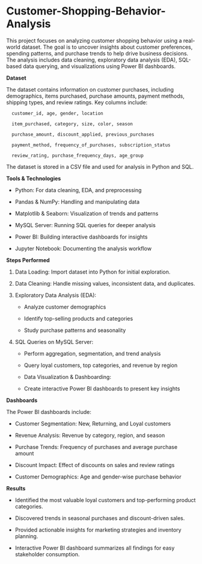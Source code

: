 # Customer-Shopping-Behavior-Analysis
This project focuses on analyzing customer shopping behavior using a real-world dataset. The goal is to uncover insights about customer preferences, spending patterns, and purchase trends to help drive business decisions. The analysis includes data cleaning, exploratory data analysis (EDA), SQL-based data querying, and visualizations using Power BI dashboards.

**Dataset**

The dataset contains information on customer purchases, including demographics, items purchased, purchase amounts, payment methods, shipping types, and review ratings. Key columns include:

      customer_id, age, gender, location
      
      item_purchased, category, size, color, season
      
      purchase_amount, discount_applied, previous_purchases
      
      payment_method, frequency_of_purchases, subscription_status
      
      review_rating, purchase_frequency_days, age_group

The dataset is stored in a CSV file and used for analysis in Python and SQL.

**Tools & Technologies**

  * Python: For data cleaning, EDA, and preprocessing

  * Pandas & NumPy: Handling and manipulating data

  * Matplotlib & Seaborn: Visualization of trends and patterns

  * MySQL Server: Running SQL queries for deeper analysis

  * Power BI: Building interactive dashboards for insights

  * Jupyter Notebook: Documenting the analysis workflow

**Steps Performed**

1. Data Loading: Import dataset into Python for initial exploration.

2. Data Cleaning: Handle missing values, inconsistent data, and duplicates.

3. Exploratory Data Analysis (EDA):

     * Analyze customer demographics

     * Identify top-selling products and categories

     * Study purchase patterns and seasonality

4. SQL Queries on MySQL Server:

      * Perform aggregation, segmentation, and trend analysis

      * Query loyal customers, top categories, and revenue by region

      * Data Visualization & Dashboarding:

      * Create interactive Power BI dashboards to present key insights

**Dashboards**

The Power BI dashboards include:

  * Customer Segmentation: New, Returning, and Loyal customers

  * Revenue Analysis: Revenue by category, region, and season

  * Purchase Trends: Frequency of purchases and average purchase amount

  * Discount Impact: Effect of discounts on sales and review ratings

  * Customer Demographics: Age and gender-wise purchase behavior

**Results**

  * Identified the most valuable loyal customers and top-performing product categories.

  * Discovered trends in seasonal purchases and discount-driven sales.

  * Provided actionable insights for marketing strategies and inventory planning.

  * Interactive Power BI dashboard summarizes all findings for easy stakeholder consumption.

